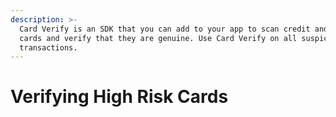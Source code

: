 ```yaml
---
description: >-
  Card Verify is an SDK that you can add to your app to scan credit and debit
  cards and verify that they are genuine. Use Card Verify on all suspicious
  transactions.
---
```


# Verifying High Risk Cards

